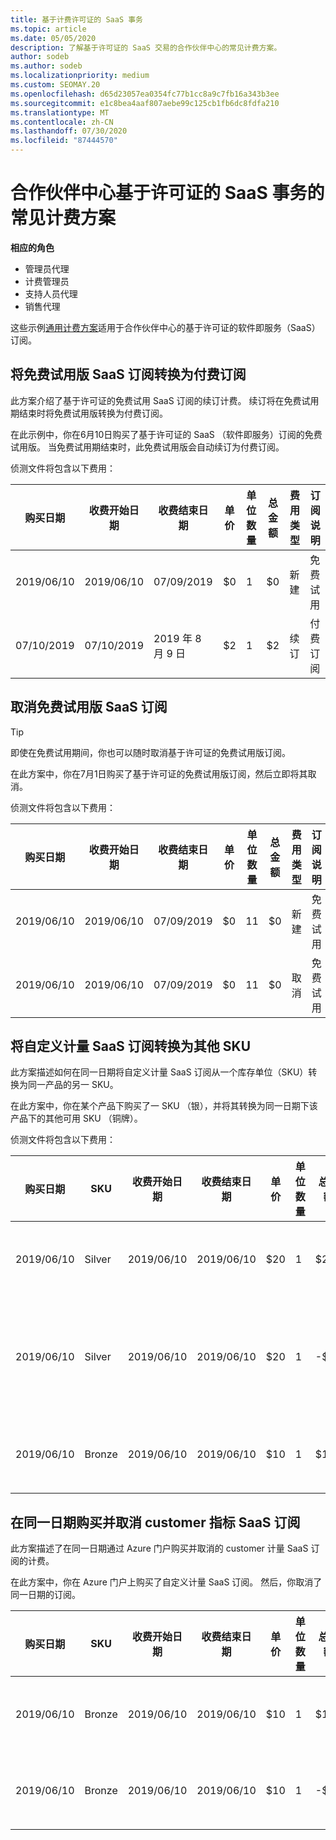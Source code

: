 ```yaml
---
title: 基于计费许可证的 SaaS 事务
ms.topic: article
ms.date: 05/05/2020
description: 了解基于许可证的 SaaS 交易的合作伙伴中心的常见计费方案。
author: sodeb
ms.author: sodeb
ms.localizationpriority: medium
ms.custom: SEOMAY.20
ms.openlocfilehash: d65d23057ea0354fc77b1cc8a9c7fb16a343b3ee
ms.sourcegitcommit: e1c8bea4aaf807aebe99c125cb1fb6dc8fdfa210
ms.translationtype: MT
ms.contentlocale: zh-CN
ms.lasthandoff: 07/30/2020
ms.locfileid: "87444570"
---
```

# <a name="common-billing-scenarios-for-license-based-saas-transactions-in-partner-center"></a>合作伙伴中心基于许可证的 SaaS 事务的常见计费方案

**相应的角色**

- 管理员代理
- 计费管理员
- 支持人员代理
- 销售代理


这些示例[通用计费方案](common-billing-scenarios.md)适用于合作伙伴中心的基于许可证的软件即服务（SaaS）订阅。

## <a name="convert-a-free-trial-saas-subscription-to-a-paid-subscription"></a>将免费试用版 SaaS 订阅转换为付费订阅

此方案介绍了基于许可证的免费试用 SaaS 订阅的续订计费。 续订将在免费试用期结束时将免费试用版转换为付费订阅。

在此示例中，你在6月10日购买了基于许可证的 SaaS （软件即服务）订阅的免费试用版。 当免费试用期结束时，此免费试用版会自动续订为付费订阅。

侦测文件将包含以下费用：

| 购买日期 | 收费开始日期 | 收费结束日期 | 单价 | 单位数量 | 总金额 | 费用类型 | 订阅说明 |
| ------------- | ----------------- | --------------- | ---------- | ------------- | ------------ | ----------- | ----------------- |
| 2019/06/10 | 2019/06/10 | 07/09/2019 | $0 | 1 | $0 | 新建 | 免费试用 |
| 07/10/2019 | 07/10/2019 | 2019 年 8 月 9 日 | $2 | 1 | $2 | 续订 | 付费订阅 |

## <a name="cancel-a-free-trial-saas-subscription"></a>取消免费试用版 SaaS 订阅

> [!TIP]
> 即使在免费试用期间，你也可以随时取消基于许可证的免费试用版订阅。

在此方案中，你在7月1日购买了基于许可证的免费试用版订阅，然后立即将其取消。

侦测文件将包含以下费用：

| 购买日期 | 收费开始日期 | 收费结束日期 | 单价 | 单位数量 | 总金额 | 费用类型 | 订阅说明 |
| ------------- | ----------------- | --------------- | ---------- | ------------- | ------------ | ----------- | ----------------- |
| 2019/06/10 | 2019/06/10 | 07/09/2019 | $0 | 11 | $0 | 新建 | 免费试用 |
| 2019/06/10 | 2019/06/10 | 07/09/2019 | $0 | 11 | $0 | 取消 | 免费试用 |

## <a name="convert-custom-meter-saas-subscription-to-another-sku"></a>将自定义计量 SaaS 订阅转换为其他 SKU

此方案描述如何在同一日期将自定义计量 SaaS 订阅从一个库存单位（SKU）转换为同一产品的另一 SKU。

在此方案中，你在某个产品下购买了一 SKU （银），并将其转换为同一日期下该产品下的其他可用 SKU （铜牌）。

侦测文件将包含以下费用：

| 购买日期 | SKU | 收费开始日期 | 收费结束日期 | 单价 | 单位数量 | 总金额 | 费用类型 | 订阅说明 |
| ------------- | ----------------- | ----------------- | --------------- | ---------- | ------------- | ------------ | ----------- | ----------------- |
| 2019/06/10 | Silver | 2019/06/10 | 2019/06/10 | $20 | 1 | $20 | 新建 | 自定义计量 SaaS 订阅 |
| 2019/06/10 | Silver | 2019/06/10 | 2019/06/10 | $20 | 1 | -$20 | 转换 | 自定义计量 SaaS 订阅的按比例 rebill |
| 2019/06/10 | Bronze | 2019/06/10 | 2019/06/10 | $10 | 1 | $10 | 转换 | 自定义计量 SaaS 订阅 |

## <a name="purchase-and-cancel-a-customer-meter-saas-subscription-on-same-date"></a>在同一日期购买并取消 customer 指标 SaaS 订阅

此方案描述了在同一日期通过 Azure 门户购买并取消的 customer 计量 SaaS 订阅的计费。

在此方案中，你在 Azure 门户上购买了自定义计量 SaaS 订阅。 然后，你取消了同一日期的订阅。

| 购买日期 | SKU | 收费开始日期 | 收费结束日期 | 单价 | 单位数量 | 总金额 | 费用类型 | 订阅说明 |
| ------------- | ------------- |----------------- | --------------- | ---------- | ------------- | ------------ | ----------- | ----------------- |
| 2019/06/10 | Bronze | 2019/06/10 | 2019/06/10 | $10 | 1 | $10 | 新建 | 自定义计量 SaaS 订阅 |
| 2019/06/10 | Bronze | 2019/06/10 | 2019/06/10 | $10 | 1 | -$10 | CancelImmediate | 自定义计量 SaaS 订阅 |
